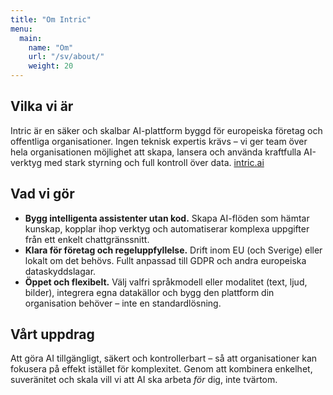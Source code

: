 ```yaml
---
title: "Om Intric"
menu:
  main:
    name: "Om"
    url: "/sv/about/"
    weight: 20
---
```


## Vilka vi är  
Intric är en säker och skalbar AI-plattform byggd för europeiska företag och offentliga organisationer. Ingen teknisk expertis krävs – vi ger team över hela organisationen möjlighet att skapa, lansera och använda kraftfulla AI-verktyg med stark styrning och full kontroll över data. [intric.ai](https://www.intric.ai)

## Vad vi gör  
- **Bygg intelligenta assistenter utan kod.** Skapa AI-flöden som hämtar kunskap, kopplar ihop verktyg och automatiserar komplexa uppgifter från ett enkelt chattgränssnitt.  
- **Klara för företag och regeluppfyllelse.** Drift inom EU (och Sverige) eller lokalt om det behövs. Fullt anpassad till GDPR och andra europeiska dataskyddslagar.  
- **Öppet och flexibelt.** Välj valfri språkmodell eller modalitet (text, ljud, bilder), integrera egna datakällor och bygg den plattform din organisation behöver – inte en standardlösning.

## Vårt uppdrag  
Att göra AI tillgängligt, säkert och kontrollerbart – så att organisationer kan fokusera på effekt istället för komplexitet. Genom att kombinera enkelhet, suveränitet och skala vill vi att AI ska arbeta *för* dig, inte tvärtom.
